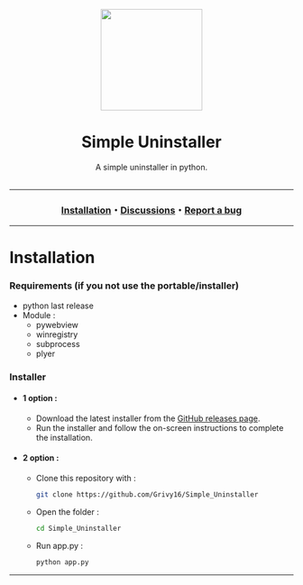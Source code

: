 <p align="center"><img src="https://github.com/user-attachments/assets/697accc3-27b2-4d39-97e1-5127f97cfa86" width="180"></p>
<h1 align="center">Simple Uninstaller</h1>
<p align="center">
  A simple uninstaller in python.
  <br><br>
</p>

***

<h3 align="center">
<a href="https://github.com/Grivy16/Simple_Uninstaller#Installation">Installation</a>・<a href="https://github.com/Grivy16/Simple_Uninstaller/discussions">Discussions</a>・<a href="https://github.com/Grivy16/Simple_Uninstaller/issues">Report a bug</a>
</h3>

***

# Installation

### Requirements (if you not use the portable/installer)
- python last release
- Module :
  - pywebview
  - winregistry
  - subprocess
  - plyer

### Installer
- #### 1 option :
  - Download the latest installer from the [GitHub releases page](https://github.com/Grivy16/Simple_Uninstaller/releases).
  - Run the installer and follow the on-screen instructions to complete the installation.

- #### 2 option :
  - Clone this repository with :
    ```bash
    git clone https://github.com/Grivy16/Simple_Uninstaller
  - Open the folder :
    ```bash
    cd Simple_Uninstaller
  - Run app.py :
    ```bash
    python app.py

***
